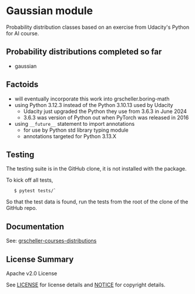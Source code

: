 # Gaussian module

Probability distribution classes based on an exercise from Udacity's
Python for AI course.

## Probability distributions completed so far

* gaussian

## Factoids

* will eventually incorporate this work into grscheller.boring-math
* using Python 3.12.3 instead of the Python 3.10.13 used by Udacity
  * Udacity just upgraded the Python they use from 3.6.3 in June 2024
  * 3.6.3 was version of Python out when PyTorch was released in 2016
* using `__future__` statement to import annotations
  * for use by Python std library typing module 
  * annotations targeted for Python 3.13.X

## Testing

The testing suite is in the GitHub clone, it is not installed with the
package.

To kick off all tests,

```
   $ pytest tests/`
```

So that the test data is found, run the tests from the root of the clone
of the GitHub repo.

## Documentation

See: [grscheller-courses-distributions](https://grscheller.github.io/courses-distributions)

## License Summary

Apache v2.0 License

See [LICENSE](LICENSE) for license details
and [NOTICE](NOTICE) for copyright details.
